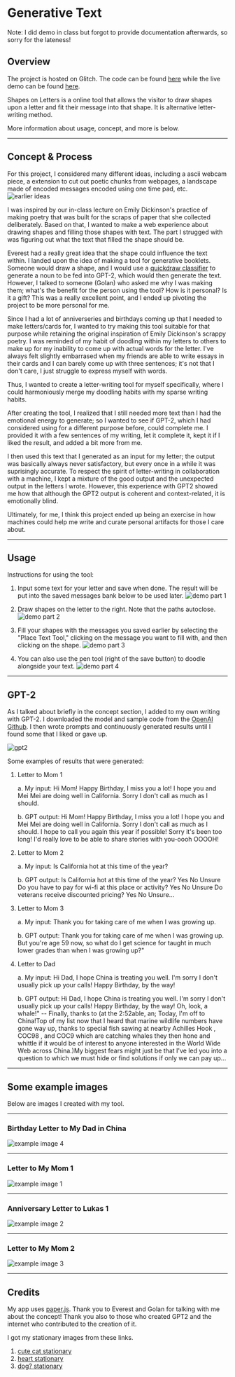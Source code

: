 # Generative Text 

Note: I did demo in class but forgot to provide documentation afterwards, so sorry for the lateness!

## Overview

The project is hosted on Glitch. The code can be found [here](https://glitch.com/edit/#!/shapes-on-letters) while the live demo can be found [here](https://shapes-on-letters.glitch.me).

Shapes on Letters is a online tool that allows the visitor to draw shapes upon a letter and fit their message into that shape. It is alternative letter-writing method. 

More information about usage, concept, and more is below.

--------
## Concept & Process ##

For this project, I considered many different ideas, including a ascii webcam piece, a extension to cut out poetic chunks from webpages, a landscape made of encoded messages encoded using one time pad, etc.
![earlier ideas](images/earlier_ideas.png)

I was inspired by our in-class lecture on Emily Dickinson's practice of making poetry that was built for the scraps of paper that she collected deliberately. Based on that, I wanted to make a web experience about drawing shapes and filling those shapes with text. The part I strugged with was figuring out what the text that filled the shape should be. 

Everest had a really great idea that the shape could influence the text within. I landed upon the idea of making a tool for generative booklets. Someone would draw a shape, and I would use a [quickdraw classifier](https://github.com/clfkenny/quickdraw-sketch-classifier) to generate a noun to be fed into GPT-2, which would then generate the text. However, I talked to someone (Golan) who asked me why I was making them; what's the benefit for the person using the tool? How is it personal? Is it a gift? This was a really excellent point, and I ended up pivoting the project to be more personal for me. 

Since I had a lot of anniverseries and birthdays coming up that I needed to make letters/cards for, I wanted to try making this tool suitable for that purpose while retaining the original inspiration of Emily Dickinson's scrappy poetry. I was reminded of my habit of doodling within my letters to others to make up for my inability to come up with actual words for the letter. I've always felt slightly embarrased when my friends are able to write essays in their cards and I can barely come up with three sentences; it's not that I don't care, I just struggle to express myself with words. 

Thus, I wanted to create a letter-writing tool for myself specifically, where I could harmoniously merge my doodling habits with my sparse writing habits.

After creating the tool, I realized that I still needed more text than I had the emotional energy to generate; so I wanted to see if GPT-2, which I had considered using for a different purpose before, could complete me. I provided it with a few sentences of my writing, let it complete it, kept it if I liked the result, and added a bit more from me.

I then used this text that I generated as an input for my letter; the output was basically always never satisfactory, but every once in a while it was suprisingly accurate. To respect the spirit of letter-writing in collaboration with a machine, I kept a mixture of the good output and the unexpected output in the letters I wrote. However, this experience with GPT2 showed me how that although the GPT2 output is coherent and context-related, it is emotionally blind.

Ultimately, for me, I think this project ended up being an exercise in how machines could help me write and curate personal artifacts for those I care about.

--------
## Usage ##
Instructions for using the tool:

1. Input some text for your letter and save when done. The result will be put into the saved messages bank below to be used later.
![demo part 1](images/text-demo-1.gif)

2. Draw shapes on the letter to the right. Note that the paths autoclose. 
![demo part 2](images/text-demo-2.gif)

3. Fill your shapes with the messages you saved earlier by selecting the "Place Text Tool," clicking on the message you want to fill with, and then clicking on the shape.
![demo part 3](images/text-demo-3.gif)

4. You can also use the pen tool (right of the save button) to doodle alongside your text.
![demo part 4](images/text-demo-4.gif)

--------
## GPT-2 ##

As I talked about briefly in the concept section, I added to my own writing with GPT-2. I downloaded the model and sample code from the [OpenAI Github](https://github.com/openai/gpt-2). I then wrote prompts and continuously generated results until I found some that I liked or gave up. 

![gpt2](images/gpt2.png)

Some examples of results that were generated:

1. Letter to Mom 1

    a. My input: Hi Mom! Happy Birthday, I miss you a lot! I hope you and Mei Mei are doing well in California. Sorry I don't call as much as I should.

    b. GPT output: Hi Mom! Happy Birthday, I miss you a lot! I hope you and Mei Mei are doing well in California. Sorry I don't call as much as I should. I hope to call you again this year if possible! Sorry it's been too long! I'd really love to be able to share stories with you-oooh OOOOH!

2. Letter to Mom 2

    a. My input: Is California hot at this time of the year?

    b. GPT output: Is California hot at this time of the year? Yes No Unsure Do you have to pay for wi-fi at this place or activity? Yes No Unsure Do veterans receive discounted pricing? Yes No Unsure...

3. Letter to Mom 3

    a. My input: Thank you for taking care of me when I was growing up.

    b. GPT output: Thank you for taking care of me when I was growing up. But you're age 59 now, so what do I get science for taught in much lower grades than when I was growing up?"


4. Letter to Dad

    a. My input: Hi Dad, I hope China is treating you well. I'm sorry I don't usually pick up your calls! Happy Birthday, by the way!

    b. GPT output: Hi Dad, I hope China is treating you well. I'm sorry I don't usually pick up your calls! Happy Birthday, by the way! Oh, look, a whale!" -- Finally, thanks to (at the 2:52able, an; Today, I'm off to China!Top of my list now that I heard that marine wildlife numbers have gone way up, thanks to special fish sawing at nearby Achilles Hook , COC98 , and COC9 which are catching whales they then hone and whittle if it would be of interest to anyone interested in the World Wide Web across China.)My biggest fears might just be that I've led you into a question to which we must hide or find solutions if only we can pay up...



--------
## Some example images ##
Below are images I created with my tool.

--------

### Birthday Letter to My Dad in China
![example image 4](images/image4.png)

--------

### Letter to My Mom 1
![example image 1](images/image1.png)

--------

### Anniversary Letter to Lukas 1
![example image 2](images/image2.png)

--------

### Letter to My Mom 2
![example image 3](images/image3.png)

--------
## Credits ##

My app uses [paper.js](http://paperjs.org). Thank you to Everest and Golan for talking with me about the concept! Thank you also to those who created GPT2 and the internet who contributed to the creation of it.

I got my stationary images from these links. 
1. [cute cat stationary](https://www.pinterest.com/pin/382454193347624347/?lp=true)
2. [heart stationary](http://kinocop.co/cute-stationery-paper/)
3. [dog? stationary](https://www.pinterest.com/pin/431430839285405215/?lp=true)